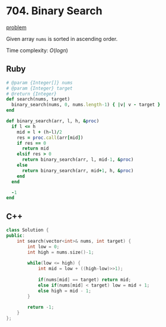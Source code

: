 # 704. Binary Search

[problem](https://leetcode.com/problems/binary-search/)

Given array `nums` is sorted in ascending order.

Time complexity: $O(log n)$

## Ruby

```rb
# @param {Integer[]} nums
# @param {Integer} target
# @return {Integer}
def search(nums, target)
  binary_search(nums, 0, nums.length-1) { |v| v - target }
end

def binary_search(arr, l, h, &proc)
  if l <= h
    mid = l + (h-l)/2
    res = proc.call(arr[mid])
    if res == 0
      return mid
    elsif res > 0 
      return binary_search(arr, l, mid-1, &proc)
    else 
      return binary_search(arr, mid+1, h, &proc)
    end
  end

  -1
end
```

## C++
```cpp
class Solution {
public:
    int search(vector<int>& nums, int target) {
        int low = 0;
        int high = nums.size()-1;
        
        while(low <= high) {
            int mid = low + ((high-low)>>1);
            
            if(nums[mid] == target) return mid;
            else if(nums[mid] < target) low = mid + 1;
            else high = mid - 1;
        }
        
        return -1;
    }
};
```
